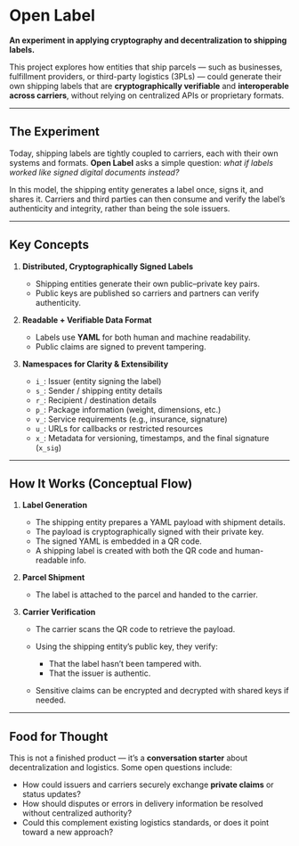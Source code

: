 # Open Label

**An experiment in applying cryptography and decentralization to shipping labels.**

This project explores how entities that ship parcels — such as businesses, fulfillment providers, or third-party logistics (3PLs) — could generate their own shipping labels that are **cryptographically verifiable** and **interoperable across carriers**, without relying on centralized APIs or proprietary formats.

---

## The Experiment

Today, shipping labels are tightly coupled to carriers, each with their own systems and formats.
**Open Label** asks a simple question: *what if labels worked like signed digital documents instead?*

In this model, the shipping entity generates a label once, signs it, and shares it. Carriers and third parties can then consume and verify the label’s authenticity and integrity, rather than being the sole issuers.

---

## Key Concepts

1. **Distributed, Cryptographically Signed Labels**

   * Shipping entities generate their own public–private key pairs.
   * Public keys are published so carriers and partners can verify authenticity.

2. **Readable + Verifiable Data Format**

   * Labels use **YAML** for both human and machine readability.
   * Public claims are signed to prevent tampering.

3. **Namespaces for Clarity & Extensibility**

   * `i_`: Issuer (entity signing the label)
   * `s_`: Sender / shipping entity details
   * `r_`: Recipient / destination details
   * `p_`: Package information (weight, dimensions, etc.)
   * `v_`: Service requirements (e.g., insurance, signature)
   * `u_`: URLs for callbacks or restricted resources
   * `x_`: Metadata for versioning, timestamps, and the final signature (`x_sig`)

---

## How It Works (Conceptual Flow)

1. **Label Generation**

   * The shipping entity prepares a YAML payload with shipment details.
   * The payload is cryptographically signed with their private key.
   * The signed YAML is embedded in a QR code.
   * A shipping label is created with both the QR code and human-readable info.

2. **Parcel Shipment**

   * The label is attached to the parcel and handed to the carrier.

3. **Carrier Verification**

   * The carrier scans the QR code to retrieve the payload.
   * Using the shipping entity’s public key, they verify:

      * That the label hasn’t been tampered with.
      * That the issuer is authentic.
   * Sensitive claims can be encrypted and decrypted with shared keys if needed.

---

## Food for Thought

This is not a finished product — it’s a **conversation starter** about decentralization and logistics. Some open questions include:

* How could issuers and carriers securely exchange **private claims** or status updates?
* How should disputes or errors in delivery information be resolved without centralized authority?
* Could this complement existing logistics standards, or does it point toward a new approach?

